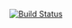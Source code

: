 [![Build Status](https://travis-ci.org/Nikolas-2000/geometry.svg?branch=master)](https://travis-ci.org/Nikolas-2000/geometry)
